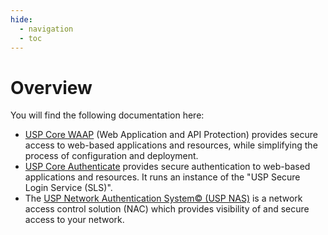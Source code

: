 ```yaml
---
hide:
  - navigation
  - toc
---
```

# Overview

You will find the following documentation here:

* [USP Core WAAP](/usp-core-waap/) (Web Application and API Protection) provides secure access to web-based applications and resources, while simplifying the process of configuration and deployment.
* [USP Core Authenticate](/usp-core-authenticate/) provides secure authentication to web-based applications and resources. It runs an instance of the "USP Secure Login Service (SLS)".
* The [USP Network Authentication System&copy; (USP NAS)](/usp-nas) is a network access control solution (NAC) which provides visibility of and secure access to your network.